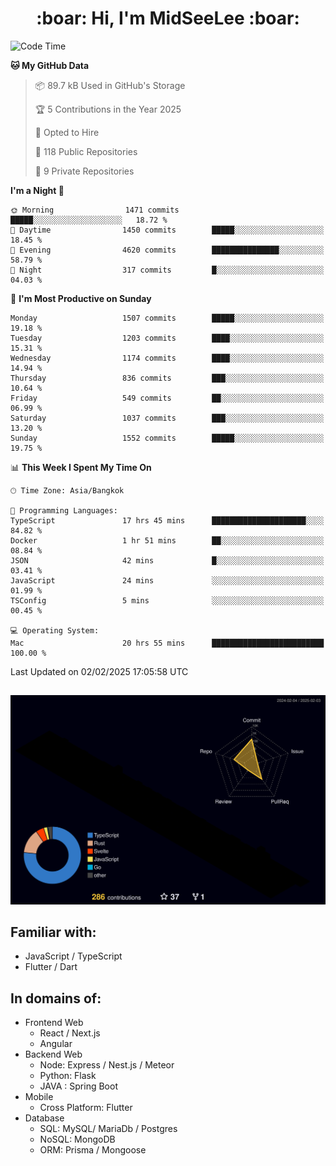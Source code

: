 <h1 align="center"> :boar: Hi, I'm MidSeeLee :boar:</h1>
 
<!--START_SECTION:waka-->
![Code Time](http://img.shields.io/badge/Code%20Time-2%2C445%20hrs%209%20mins-blue)

**🐱 My GitHub Data** 

> 📦 89.7 kB Used in GitHub's Storage 
 > 
> 🏆 5 Contributions in the Year 2025
 > 
> 💼 Opted to Hire
 > 
> 📜 118 Public Repositories 
 > 
> 🔑 9 Private Repositories 
 > 
**I'm a Night 🦉** 

```text
🌞 Morning                1471 commits        █████░░░░░░░░░░░░░░░░░░░░   18.72 % 
🌆 Daytime                1450 commits        █████░░░░░░░░░░░░░░░░░░░░   18.45 % 
🌃 Evening                4620 commits        ███████████████░░░░░░░░░░   58.79 % 
🌙 Night                  317 commits         █░░░░░░░░░░░░░░░░░░░░░░░░   04.03 % 
```
📅 **I'm Most Productive on Sunday** 

```text
Monday                   1507 commits        █████░░░░░░░░░░░░░░░░░░░░   19.18 % 
Tuesday                  1203 commits        ████░░░░░░░░░░░░░░░░░░░░░   15.31 % 
Wednesday                1174 commits        ████░░░░░░░░░░░░░░░░░░░░░   14.94 % 
Thursday                 836 commits         ███░░░░░░░░░░░░░░░░░░░░░░   10.64 % 
Friday                   549 commits         ██░░░░░░░░░░░░░░░░░░░░░░░   06.99 % 
Saturday                 1037 commits        ███░░░░░░░░░░░░░░░░░░░░░░   13.20 % 
Sunday                   1552 commits        █████░░░░░░░░░░░░░░░░░░░░   19.75 % 
```


📊 **This Week I Spent My Time On** 

```text
🕑︎ Time Zone: Asia/Bangkok

💬 Programming Languages: 
TypeScript               17 hrs 45 mins      █████████████████████░░░░   84.82 % 
Docker                   1 hr 51 mins        ██░░░░░░░░░░░░░░░░░░░░░░░   08.84 % 
JSON                     42 mins             █░░░░░░░░░░░░░░░░░░░░░░░░   03.41 % 
JavaScript               24 mins             ░░░░░░░░░░░░░░░░░░░░░░░░░   01.99 % 
TSConfig                 5 mins              ░░░░░░░░░░░░░░░░░░░░░░░░░   00.45 % 

💻 Operating System: 
Mac                      20 hrs 55 mins      █████████████████████████   100.00 % 
```


 Last Updated on 02/02/2025 17:05:58 UTC
<!--END_SECTION:waka-->

##

![](./profile-3d-contrib/profile-night-rainbow.svg)

## Familiar with:
- JavaScript / TypeScript
- Flutter / Dart

## In domains of:
- Frontend Web
  - React / Next.js
  - Angular
- Backend Web
  - Node: Express / Nest.js / Meteor
  - Python: Flask
  - JAVA : Spring Boot
- Mobile
  - Cross Platform: Flutter
- Database
  - SQL: MySQL/ MariaDb / Postgres
  - NoSQL: MongoDB
  - ORM: Prisma / Mongoose
